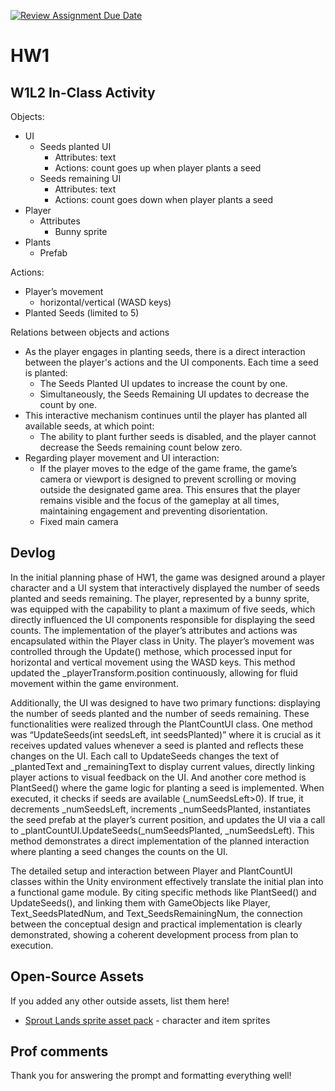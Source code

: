 [![Review Assignment Due Date](https://classroom.github.com/assets/deadline-readme-button-22041afd0340ce965d47ae6ef1cefeee28c7c493a6346c4f15d667ab976d596c.svg)](https://classroom.github.com/a/MjLLqDcN)
# HW1
## W1L2 In-Class Activity

Objects:
- UI
    - Seeds planted UI
        - Attributes: text
        - Actions: count goes up when player plants a seed
    - Seeds remaining UI
        - Attributes: text
        - Actions: count goes down when player plants a seed 
- Player
    - Attributes
        - Bunny sprite
- Plants
    - Prefab 

Actions:
- Player’s movement
    - horizontal/vertical (WASD keys) 
- Planted Seeds (limited to 5)


Relations between objects and actions
- As the player engages in planting seeds, there is a direct interaction between the player's actions and the UI components. Each time a seed is planted:
    - The Seeds Planted UI updates to increase the count by one.
    - Simultaneously, the Seeds Remaining UI updates to decrease the count by one.
- This interactive mechanism continues until the player has planted all available seeds, at which point:
    - The ability to plant further seeds is disabled, and the player cannot decrease the Seeds remaining count below zero.
- Regarding player movement and UI interaction:
    - If the player moves to the edge of the game frame, the game’s camera or viewport is designed to prevent scrolling or moving outside the designated game area. This ensures that the player remains visible and the focus of the gameplay at all times, maintaining engagement and preventing disorientation.
    - Fixed main camera 

## Devlog
In the initial planning phase of HW1, the game was designed around a player character and a UI system that interactively displayed the number of seeds planted and seeds remaining. The player, represented by a bunny sprite, was equipped with the capability to plant a maximum of five seeds, which directly influenced the UI components responsible for displaying the seed counts. The implementation of the player’s attributes and actions was encapsulated within the Player class in Unity. The player’s movement was controlled through the Update() methose, which processed input for horizontal and vertical movement using the WASD keys. This method updated the _playerTransform.position continuously, allowing for fluid movement within the game environment. 

Additionally, the UI was designed to have two primary functions: displaying the number of seeds planted and the number of seeds remaining. These functionalities were realized through the PlantCountUI class. One method was “UpdateSeeds(int seedsLeft, int seedsPlanted)” where it is crucial as it receives updated values whenever a seed is planted and reflects these changes on the UI. Each call to UpdateSeeds changes the text of _plantedText and _remainingText to display current values, directly linking player actions to visual feedback on the UI. And another core method is PlantSeed() where the game logic for planting a seed is implemented. When executed, it checks if seeds are available (_numSeedsLeft>0). If true, it decrements _numSeedsLeft, increments _numSeedsPlanted, instantiates the seed prefab at the player’s current position, and updates the UI via a call to _plantCountUI.UpdateSeeds(_numSeedsPlanted, _numSeedsLeft). This method demonstrates a direct implementation of the planned interaction where planting a seed changes the counts on the UI. 

The detailed setup and interaction between Player and PlantCountUI classes within the Unity environment effectively translate the initial plan into a functional game module. By citing specific methods like PlantSeed() and UpdateSeeds(), and linking them with GameObjects like Player, Text_SeedsPlatedNum, and Text_SeedsRemainingNum, the connection between the conceptual design and practical implementation is clearly demonstrated, showing a coherent development process from plan to execution. 


## Open-Source Assets
If you added any other outside assets, list them here!
- [Sprout Lands sprite asset pack](https://cupnooble.itch.io/sprout-lands-asset-pack) - character and item sprites

## Prof comments
Thank you for answering the prompt and formatting everything well!
